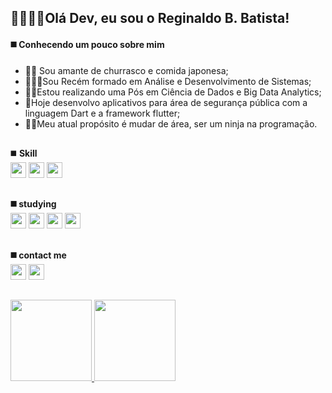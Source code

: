 ## 🖖🏻🧑‍💻Olá Dev, eu sou o Reginaldo B. Batista!
#### ◼️ Conhecendo um pouco sobre mim
 - 🥩🍣 Sou amante de churrasco e comida japonesa;
 - 👨🏻‍💻Sou Recém formado em Análise e Desenvolvimento de Sistemas;
 - 👨‍🎓Estou realizando uma Pós em Ciência de Dados e Big Data Analytics;
 - 💾Hoje desenvolvo aplicativos para área de segurança pública com a
 linguagem Dart e a framework flutter;
 - 🐱‍👤Meu atual propósito é mudar de área, ser um ninja na programação.
##
<div>
    ◼️ <b>Skill</b><br>
    <img height=25 src="https://img.shields.io/badge/HTML5-1a1b27?style=for-the-badge&logo=html5&logoColor=E96228">
    <img height=25 src="https://img.shields.io/badge/CSS3-1a1b27?style=for-the-badge&logo=css3&logoColor=55A2DD">
    <img height=25 src="https://img.shields.io/badge/Flutter-1a1b27?style=for-the-badge&logo=flutter&logoColor=66B1F1">
 </div>
 
 ##
<div>
    <b>◼️ studying</b>
    <div>
        <img height=25 src="https://img.shields.io/badge/JavaScript-1a1b27?style=for-the-badge&logo=javascript&logoColor=F7DF1E" />
        <img height=25 src="https://img.shields.io/badge/Flutter-1a1b27?style=for-the-badge&logo=flutter&logoColor=66B1F1">
        <img height=25 src="https://img.shields.io/badge/Dart-1a1b27?style=for-the-badge&logo=dart&logoColor=3FBEF7" />
        <img height=25 src="https://img.shields.io/badge/Python-1a1b27?style=for-the-badge&logo=python&logoColor=F7DF1E" />
    </div>
</div>

##
<div>
    <b>◼️ contact me</b>
    <div>
        <a href="https://www.linkedin.com/in/reginaldo-barbosa-batista-b418a8104/" target="_blank"><img alight=left height=25 src="https://img.shields.io/badge/LinkedIn-0077B5?style=for-the-badge&logo=linkedin&logoColor=white" target="_blank" /></a>
        <a href="mailto:reginaldobbatista@gmail.com" target="_blank"><img height=25 src="https://img.shields.io/badge/Gmail-D14836?style=for-the-badge&logo=gmail&logoColor=white" target="_blank"></a>
     </div>
</div>

##
<div align="left">
  <a href="https://github.com/reginaldobbatista">
  <img height="130em" src="https://github-readme-stats.vercel.app/api?username=reginaldobbatista&show_icons=true&theme=tokyonight&include_all_commits=true&count_private=true"/>
  <img height="130em" src="https://github-readme-stats.vercel.app/api/top-langs/?username=reginaldobbatista&layout=compact&langs_count=7&theme=tokyonight"/>
</div>

